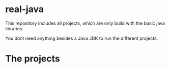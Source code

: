 # real-java
This repository includes all projects, which are only build with the basic java libraries.

You dont need anything besides a Java JDK to run the different projects.

# The projects
